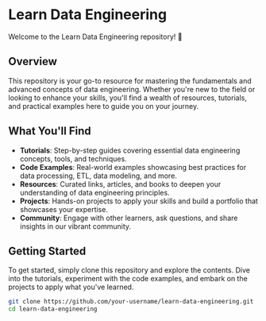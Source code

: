 # Learn Data Engineering

Welcome to the Learn Data Engineering repository! 🚀

## Overview

This repository is your go-to resource for mastering the fundamentals and advanced concepts of data engineering. Whether you're new to the field or looking to enhance your skills, you'll find a wealth of resources, tutorials, and practical examples here to guide you on your journey.

## What You'll Find

- **Tutorials**: Step-by-step guides covering essential data engineering concepts, tools, and techniques.
- **Code Examples**: Real-world examples showcasing best practices for data processing, ETL, data modeling, and more.
- **Resources**: Curated links, articles, and books to deepen your understanding of data engineering principles.
- **Projects**: Hands-on projects to apply your skills and build a portfolio that showcases your expertise.
- **Community**: Engage with other learners, ask questions, and share insights in our vibrant community.

## Getting Started

To get started, simply clone this repository and explore the contents. Dive into the tutorials, experiment with the code examples, and embark on the projects to apply what you've learned.

```bash
git clone https://github.com/your-username/learn-data-engineering.git
cd learn-data-engineering
